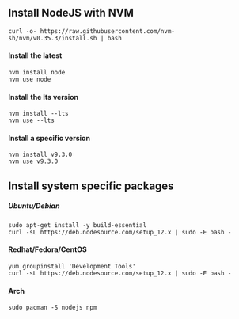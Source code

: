## Install NodeJS with NVM  
  
```shell
curl -o- https://raw.githubusercontent.com/nvm-sh/nvm/v0.35.3/install.sh | bash
```
  
#### Install the latest  
```shell
nvm install node
nvm use node
```
  
#### Install the lts version  
```shell
nvm install --lts
nvm use --lts
```
  
#### Install a specific version  
```shell
nvm install v9.3.0
nvm use v9.3.0
```
  
## Install system specific packages  
##### Ubuntu/Debian  
```shell
sudo apt-get install -y build-essential
curl -sL https://deb.nodesource.com/setup_12.x | sudo -E bash -
```  

#### Redhat/Fedora/CentOS  
```shell
yum groupinstall 'Development Tools'
curl -sL https://deb.nodesource.com/setup_12.x | sudo -E bash -
```

#### Arch  
```shell
sudo pacman -S nodejs npm
```
  
